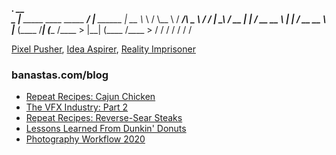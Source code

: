 ___.                                  __                 
\_ |__ _____    ____ _____    _______/  |______    ______
 | __ \\__  \  /    \\__  \  /  ___/\   __\__  \  /  ___/
 | \_\ \/ __ \|   |  \/ __ \_\___ \  |  |  / __ \_\___ \ 
 |___  (____  /___|  (____  /____  > |__| (____  /____  >
     \/     \/     \/     \/     \/            \/     \/ 

<a href="https://banastas.com">Pixel Pusher</a>, <a href="https://banastas.com/blog">Idea Aspirer</a>, <a href="https://deresolute.com">Reality Imprisoner</a>




### banastas.com/blog

  * [Repeat Recipes&#58; Cajun Chicken](https://banastas.com/blog/cajun-chicken.html)
  * [The VFX Industry&#58; Part 2](https://banastas.com/blog/the-vfx-industry-part2.html)
  * [Repeat Recipes&#58; Reverse-Sear Steaks](https://banastas.com/blog/reverse-sear-steaks.html)
  * [Lessons Learned From Dunkin' Donuts](https://banastas.com/blog/dunkin-donuts.html)
  * [Photography Workflow 2020](https://banastas.com/blog/photo-workflow-2020.html)
